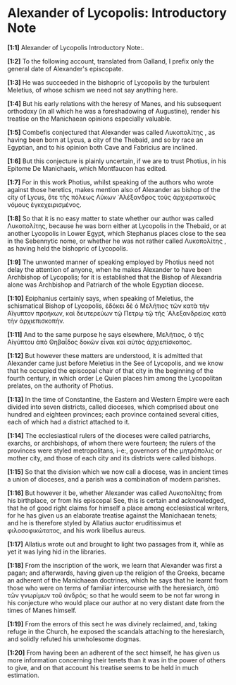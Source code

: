# Alexander of Lycopolis: Introductory Note

**[1:1]** Alexander of Lycopolis Introductory Note:.

**[1:2]** To the following account, translated from Galland, I prefix only the general date of Alexander's episcopate.

**[1:3]** He was succeeded in the bishopric of Lycopolis by the turbulent Meletius, of whose schism we need not say anything here.

**[1:4]** But his early relations with the heresy of Manes, and his subsequent orthodoxy (in all which he was a foreshadowing of Augustine), render his treatise on the Manichaean opinions especially valuable.

**[1:5]** Combefis conjectured that Alexander was called Λυκοπολίτης , as having been born at Lycus, a city of the Thebaid, and so by race an Egyptian, and to his opinion both Cave and Fabricius are inclined.

**[1:6]** But this conjecture is plainly uncertain, if we are to trust Photius, in his Epitome De Manichaeis, which Montfaucon has edited.

**[1:7]** For in this work Photius, whilst speaking of the authors who wrote against those heretics, makes mention also of Alexander as bishop of the city of Lycus, ὅτε τῆς πόλεως Λύκων ᾽Αλέξανδρος τοὺς ἀρχιερατικοὺς νόμους ἐγκεχειρισμένος.

**[1:8]** So that it is no easy matter to state whether our author was called Λυκοπολίτης, because he was born either at Lycopolis in the Thebaid, or at another Lycopolis in Lower Egypt, which Stephanus places close to the sea in the Sebennytic nome, or whether he was not rather called Λυκοπολίτης , as having held the bishopric of Lycopolis.

**[1:9]** The unwonted manner of speaking employed by Photius need not delay the attention of anyone, when he makes Alexander to have been Archbishop of Lycopolis; for it is established that the Bishop of Alexandria alone was Archbishop and Patriarch of the whole Egyptian diocese.

**[1:10]** Epiphanius certainly says, when speaking of Meletius, the schismatical Bishop of Lycopolis, ἐδόκει δὲ ὁ Μελήτιος τῶν κατὰ τήν Αἴγυπτον προήκων, καὶ δευτερεύων τῷ Πετρῳ τῷ τῆς ᾽Αλεξανδρείας κατὰ τὴν ἀρχιεπισκοπήν.

**[1:11]** And to the same purpose he says elsewhere, Μελήτιος, ὁ τῆς Αἰγύπτου ἀπὸ Θηβαΐδος δοκῶν εἶναι καὶ αὐτὸς ἀρχιεπίσκοπος.

**[1:12]** But however these matters are understood, it is admitted that Alexander came just before Meletius in the See of Lycopolis, and we know that he occupied the episcopal chair of that city in the beginning of the fourth century, in which order Le Quien places him among the Lycopolitan prelates, on the authority of Photius.

**[1:13]** In the time of Constantine, the Eastern and Western Empire were each divided into seven districts, called dioceses, which comprised about one hundred and eighteen provinces; each province contained several cities, each of which had a district attached to it.

**[1:14]** The ecclesiastical rulers of the dioceses were called patriarchs, exarchs, or archbishops, of whom there were fourteen; the rulers of the provinces were styled metropolitans, i-e:, governors of the μητρόπολις or mother city, and those of each city and its districts were called bishops.

**[1:15]** So that the division which we now call a diocese, was in ancient times a union of dioceses, and a parish was a combination of modern parishes.

**[1:16]** But however it be, whether Alexander was called Λυκοπολίτης from his birthplace, or from his episcopal See, this is certain and acknowledged, that he of good right claims for himself a place among ecclesiastical writers, for he has given us an elaborate treatise against the Manichaean tenets; and he is therefore styled by Allatius auctor eruditissimus et φιλοσοφικώτατος, and his work libellus aureus.

**[1:17]** Allatius wrote out and brought to light two passages from it, while as yet it was lying hid in the libraries.

**[1:18]** From the inscription of the work, we learn that Alexander was first a pagan; and afterwards, having given up the religion of the Greeks, became an adherent of the Manichaean doctrines, which he says that he learnt from those who were on terms of familiar intercourse with the heresiarch, ἀπὸ τῶν γνωρίμων τοῦ ἀνδρός; so that he would seem to be not far wrong in his conjecture who would place our author at no very distant date from the times of Manes himself.

**[1:19]** From the errors of this sect he was divinely reclaimed, and, taking refuge in the Church, he exposed the scandals attaching to the heresiarch, and solidly refuted his unwholesome dogmas.

**[1:20]** From having been an adherent of the sect himself, he has given us more information concerning their tenets than it was in the power of others to give, and on that account his treatise seems to be held in much estimation.

